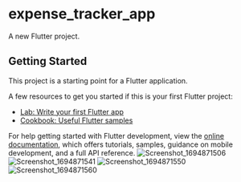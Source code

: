 # expense_tracker_app

A new Flutter project.

## Getting Started

This project is a starting point for a Flutter application.

A few resources to get you started if this is your first Flutter project:

- [Lab: Write your first Flutter app](https://docs.flutter.dev/get-started/codelab)
- [Cookbook: Useful Flutter samples](https://docs.flutter.dev/cookbook)

For help getting started with Flutter development, view the
[online documentation](https://docs.flutter.dev/), which offers tutorials,
samples, guidance on mobile development, and a full API reference.
![Screenshot_1694871506](https://github.com/malaikagohar/ExpenseTrackerApp/assets/75691736/fb8ce917-f03e-463c-8a6f-1d11f7ff2ede)
![Screenshot_1694871541](https://github.com/malaikagohar/ExpenseTrackerApp/assets/75691736/2f640122-b1ab-4c0a-b64c-567c2549eebe)
![Screenshot_1694871550](https://github.com/malaikagohar/ExpenseTrackerApp/assets/75691736/3f35ea73-1601-450b-bb39-eef3b6b40b0a)
![Screenshot_1694871560](https://github.com/malaikagohar/ExpenseTrackerApp/assets/75691736/18dcc4e5-52a6-4193-b1d9-8a8fc82c268c)
